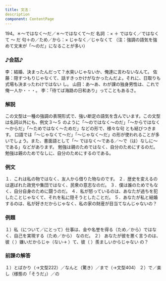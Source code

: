 ```yaml
---
title: 文法：
description
component: ContentPage
---
```



194。＊～ではなく～だ／＊～ではなくて～だ
名詞 ：× ＋ ではなく／ではなくて ～ だ
句＋の／ため／から：× じゃなく／じゃなくて
（注：強調の語気を強めて文末が「～のだ」になることが多い）
### ♪会話♪
李：結婚、決まったんだって？水臭いじゃないか、俺達に言わないなんて。
佐藤：隠すつもりじゃなくて、話すきっかけがなかったんだよ。それに、日取りも式場も決まったわけではない し。
山田：あ～あ、わが課の独身男性は、これで俺一人か・・・。
李：「待てば海路の日和あり」ってこともあるさ。
### 解説
この文型は一種の強調の表現形式で、強い断定の語気を含んでいます。この文型は名詞以外にも、例文３～５
のように「～のではなく～のだ」「～からではなく～からだ」「～ためではなく～ためだ」などの形で、様々な句 とも結びつきます。
口語では「～じゃなくて～だ」「～じゃなく～だ」の形が使われることが多いでしょう。また、書面語として「～ ではなく～である／～で（は）なしに～である」などがあります。
勉強は親のためではなく、自分のためにするのだ。
勉強は親のためでなしに、自分のためにするのである。
### 例文
１．これは私の物ではなく、友人から借りた物なのです。
２．歴史を変えるのは選ばれた政党や集団ではなく、民衆の意志なのだ。
３．僕は誰のためでもなく、自分自身のために闘うのだ。
４．私が怒っているのは、あなたが過ちを犯したことじゃなくて、それを私に隠そうとしたことだ。
５．あなたが私と結婚するのは、私が好きだからじゃなく、私の家の財産が目当てなんじゃないの？
### 例題
１）私（について／にとって）仕事は、金や名誉を得る（ため／から）ではなく、自己を実現する（ため／から）
なのだ。
２） あなたが彼を悪く言うのは、彼（ ）嫌いだからじゃ（ない→ ）て、彼（ ）羨ましいからじゃない の？
### 前課の解答
１）とばかり（→文型222）／なんと（驚き）／まで（→文型404）
２）で／楽し（様態の「そうだ」）／の
